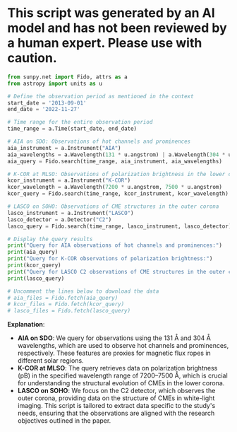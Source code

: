 # This script was generated by an AI model and has not been reviewed by a human expert. Please use with caution.

```python
from sunpy.net import Fido, attrs as a
from astropy import units as u

# Define the observation period as mentioned in the context
start_date = '2013-09-01'
end_date = '2022-11-27'

# Time range for the entire observation period
time_range = a.Time(start_date, end_date)

# AIA on SDO: Observations of hot channels and prominences
aia_instrument = a.Instrument("AIA")
aia_wavelengths = a.Wavelength(131 * u.angstrom) | a.Wavelength(304 * u.angstrom)
aia_query = Fido.search(time_range, aia_instrument, aia_wavelengths)

# K-COR at MLSO: Observations of polarization brightness in the lower corona
kcor_instrument = a.Instrument("K-COR")
kcor_wavelength = a.Wavelength(7200 * u.angstrom, 7500 * u.angstrom)
kcor_query = Fido.search(time_range, kcor_instrument, kcor_wavelength)

# LASCO on SOHO: Observations of CME structures in the outer corona
lasco_instrument = a.Instrument("LASCO")
lasco_detector = a.Detector("C2")
lasco_query = Fido.search(time_range, lasco_instrument, lasco_detector)

# Display the query results
print("Query for AIA observations of hot channels and prominences:")
print(aia_query)
print("Query for K-COR observations of polarization brightness:")
print(kcor_query)
print("Query for LASCO C2 observations of CME structures in the outer corona:")
print(lasco_query)

# Uncomment the lines below to download the data
# aia_files = Fido.fetch(aia_query)
# kcor_files = Fido.fetch(kcor_query)
# lasco_files = Fido.fetch(lasco_query)
```

**Explanation**:
- **AIA on SDO**: We query for observations using the 131 Å and 304 Å wavelengths, which are used to observe hot channels and prominences, respectively. These features are proxies for magnetic flux ropes in different solar regions.
- **K-COR at MLSO**: The query retrieves data on polarization brightness (pB) in the specified wavelength range of 7200–7500 Å, which is crucial for understanding the structural evolution of CMEs in the lower corona.
- **LASCO on SOHO**: We focus on the C2 detector, which observes the outer corona, providing data on the structure of CMEs in white-light imaging. This script is tailored to extract data specific to the study's needs, ensuring that the observations are aligned with the research objectives outlined in the paper.
